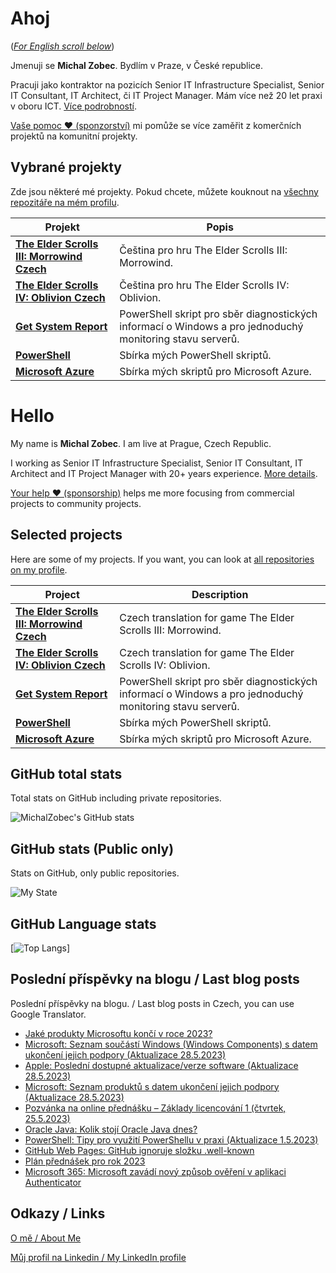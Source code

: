 # Ahoj

<a name="documenttitle"></a>

([*For English scroll below*](#english "For English scroll below"))

Jmenuji se **Michal Zobec**. Bydlím v Praze, v České republice.

Pracuji jako kontraktor na pozicích Senior IT Infrastructure Specialist, Senior IT Consultant, IT Architect, či IT Project Manager. Mám více než 20 let praxi v oboru ICT. [Více podrobností](MichalZobec-About.md).

[Vaše pomoc :heart: (sponzorství)](https://www.patreon.com/michalzobec) mi pomůže se více zaměřit z komerčních projektů na komunitní projekty.

## Vybrané projekty

Zde jsou některé mé projekty. Pokud chcete, můžete kouknout na [všechny repozitáře na mém profilu](https://github.com/michalzobec?tab=repositories).

| Projekt | Popis |
| --- | --- |
| **[The Elder Scrolls III: Morrowind Czech](https://github.com/michalzobec/TES3-Morrowind-cesky)** | Čeština pro hru The Elder Scrolls III: Morrowind. |
| **[The Elder Scrolls IV: Oblivion Czech](https://github.com/michalzobec/TES4-Oblivion-cesky)** | Čeština pro hru The Elder Scrolls IV: Oblivion. |
| **[Get System Report](https://github.com/michalzobec/Get-SystemReport)** | PowerShell skript pro sběr diagnostických informací o Windows a pro jednoduchý monitoring stavu serverů. |
| **[PowerShell](https://github.com/michalzobec/PowerShell)** | Sbírka mých PowerShell skriptů. |
| **[Microsoft Azure](https://github.com/michalzobec/microsoft-azure)** | Sbírka mých skriptů pro Microsoft Azure. |

<a name="english"></a>

# Hello

My name is **Michal Zobec**. I am live at Prague, Czech Republic.

I working as Senior IT Infrastructure Specialist, Senior IT Consultant, IT Architect and IT Project Manager with 20+ years experience. [More details](MichalZobec-About.md#english).

[Your help :heart: (sponsorship)](https://www.patreon.com/michalzobec) helps me more focusing from commercial projects to community projects.

## Selected projects

Here are some of my projects. If you want, you can look at [all repositories on my profile](https://github.com/michalzobec?tab=repositories).

| Project | Description |
| --- | --- |
| **[The Elder Scrolls III: Morrowind Czech](https://github.com/michalzobec/TES3-Morrowind-cesky)** | Czech translation for game The Elder Scrolls III: Morrowind. |
| **[The Elder Scrolls IV: Oblivion Czech](https://github.com/michalzobec/TES4-Oblivion-cesky)** | Czech translation for game The Elder Scrolls IV: Oblivion. |
| **[Get System Report](https://github.com/michalzobec/Get-SystemReport)** | PowerShell skript pro sběr diagnostických informací o Windows a pro jednoduchý monitoring stavu serverů. |
| **[PowerShell](https://github.com/michalzobec/PowerShell)** | Sbírka mých PowerShell skriptů. |
| **[Microsoft Azure](https://github.com/michalzobec/microsoft-azure)** | Sbírka mých skriptů pro Microsoft Azure. |

## GitHub total stats

Total stats on GitHub including private repositories.

![MichalZobec's GitHub stats](https://github-readme-stats.vercel.app/api?username=michalzobec&count_private=true&show_icons=true)


## GitHub stats (Public only)

Stats on GitHub, only public repositories.

![My State](https://github-readme-stats.vercel.app/api?username=michalzobec&show_icons=true)

## GitHub Language stats

[![Top Langs](https://github-readme-stats.vercel.app/api/top-langs/?username=michalzobec&langs_count=10&layout=compact)]

## Poslední příspěvky na blogu / Last blog posts

Poslední příspěvky na blogu. / Last blog posts in Czech, you can use Google Translator.

<!-- BLOG-POST-LIST:START -->
- [Jaké produkty Microsoftu končí v roce 2023?](https://www.michalzobec.cz/jake-produkty-microsoftu-konci-v-roce-2023-9010)
- [Microsoft: Seznam součástí Windows &lpar;Windows Components&rpar; s datem ukončení jejich podpory &lpar;Aktualizace 28.5.2023&rpar;](https://www.michalzobec.cz/microsoft-seznam-soucasti-windows-windows-components-s-datem-ukonceni-jejich-podpory-9012)
- [Apple: Poslední dostupné aktualizace/verze software &lpar;Aktualizace 28.5.2023&rpar;](https://www.michalzobec.cz/apple-posledni-dostupne-aktualizace-verze-software-7127)
- [Microsoft: Seznam produktů s datem ukončení jejich podpory &lpar;Aktualizace 28.5.2023&rpar;](https://www.michalzobec.cz/konec-podpory-pro-produkty-spolecnosti-microsoft-5844)
- [Pozvánka na online přednášku – Základy licencování 1 &lpar;čtvrtek, 25.5.2023&rpar;](https://www.michalzobec.cz/pozvanka-na-online-prednasku-zaklady-licencovani-1-ctvrtek-25-5-2023-8990)
- [Oracle Java: Kolik stojí Oracle Java dnes?](https://www.michalzobec.cz/oracle-java-kolik-stoji-oracle-java-dnes-8988)
- [PowerShell: Tipy pro využití PowerShellu v praxi &lpar;Aktualizace 1.5.2023&rpar;](https://www.michalzobec.cz/powershell-tipy-pro-vyuziti-powershellu-v-praxi-8952)
- [GitHub Web Pages: GitHub ignoruje složku .well-known](https://www.michalzobec.cz/github-web-pages-github-ignoruje-slozku-well-known-8944)
- [Plán přednášek pro rok 2023](https://www.michalzobec.cz/plan-prednasek-pro-rok-2023-8938)
- [Microsoft 365: Microsoft zavádí nový způsob ověření v aplikaci Authenticator](https://www.michalzobec.cz/microsoft-365-microsoft-zavadi-novy-zpusob-overeni-v-aplikaci-authenticator-8929)
<!-- BLOG-POST-LIST:END -->

## Odkazy / Links

[O mě / About Me](https://zob.ec/mylinktree)

[Můj profil na Linkedin / My LinkedIn profile](https://zob.ec/mylinkedin)
